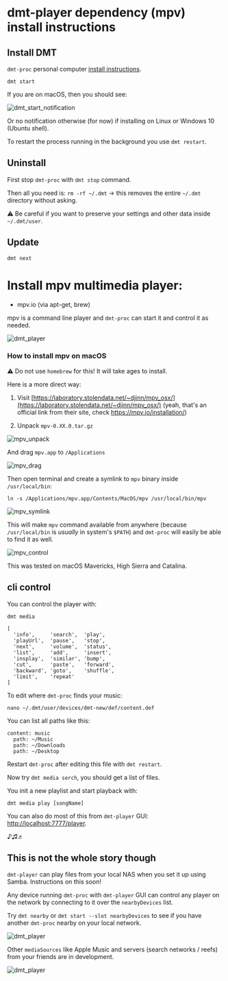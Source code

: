 # dmt-player dependency (mpv) install instructions

## Install DMT

`dmt-proc` personal computer [install instructions](https://github.com/uniqpath/dmt).

```
dmt start
```

If you are on macOS, then you should see:

![dmt_start_notification](https://github.com/uniqpath/info/blob/master/assets/img/dmt-start/macos-notification2.png?raw=true)

Or no notification otherwise (for now) if installing on Linux or Windows 10 (Ubuntu shell).

To restart the process running in the background you use `dmt restart`.

## Uninstall

First stop `dmt-proc` with `dmt stop` command.

Then all you need is: `rm -rf ~/.dmt` → this removes the entire `~/.dmt` directory without asking.

⚠️ Be careful if you want to preserve your settings and other data inside `~/.dmt/user`.

## Update

`dmt next`

# Install mpv multimedia player:

- mpv.io (via apt-get, brew)

mpv is a command line player and `dmt-proc` can start it and control it as needed.

![dmt_player](https://github.com/uniqpath/info/blob/master/assets/img/dmt-player/dmt-player-diagram-1.jpg?raw=true)

### How to install mpv on macOS

⚠️ Do not use `homebrew` for this! It will take ages to install.

Here is a more direct way:

1) Visit [https://laboratory.stolendata.net/~djinn/mpv_osx/](https://laboratory.stolendata.net/~djinn/mpv_osx/) (yeah, that's an official link from their site, check https://mpv.io/installation/)

2) Unpack `mpv-0.XX.0.tar.gz`

![mpv_unpack](https://github.com/uniqpath/info/blob/master/assets/img/mpv_guide/unpack_macos.png?raw=true)

And drag `mpv.app` to `/Applications`

![mpv_drag](https://github.com/uniqpath/info/blob/master/assets/img/mpv_guide/macos_applications.png?raw=true)

Then open terminal and create a symlink to `mpv` binary inside `/usr/local/bin`:

`ln -s /Applications/mpv.app/Contents/MacOS/mpv /usr/local/bin/mpv`

![mpv_symlink](https://github.com/uniqpath/info/blob/master/assets/img/mpv_guide/symlink4.png?raw=true)

This will make `mpv` command available from anywhere (because `/usr/local/bin` is *usually* in system's `$PATH`) and `dmt-proc` will easily be able to find it as well.

![mpv_control](https://github.com/uniqpath/info/blob/master/assets/img/mpv_guide/dmt_mpv_control.png?raw=true)

This was tested on macOS Mavericks, High Sierra and Catalina.

## cli control

You can control the player with:

```
dmt media
```

```
[
  'info',     'search',  'play',
  'playUrl',  'pause',   'stop',
  'next',     'volume',  'status',
  'list',     'add',     'insert',
  'insplay',  'similar', 'bump',
  'cut',      'paste',   'forward',
  'backward', 'goto',    'shuffle',
  'limit',    'repeat'
]
```

To edit where `dmt-proc` finds your music:

```
nano ~/.dmt/user/devices/dmt-new/def/content.def
```

You can list all paths like this:

```
content: music
  path: ~/Music
  path: ~/Downloads
  path: ~/Desktop

```

Restart `dmt-proc` after editing this file with `dmt restart`.

Now try `dmt media serch`, you should get a list of files.

You init a new playlist and start playback with:

```
dmt media play [songName]
```

You can also do most of this from `dmt-player` GUI: [http://localhost:7777/player](http://localhost:7777/player).


♪♫♬


## This is not the whole story though

`dmt-player` can play files from your local NAS when you set it up using Samba. Instructions on this soon!

Any device running `dmt-proc` with `dmt-player` GUI can control any player on the network by connecting to it over the `nearbyDevices` list.

Try `dmt nearby` or `dmt start --slot nearbyDevices` to see if you have another `dmt-proc` nearby on your local network.

![dmt_player](https://github.com/uniqpath/info/blob/master/assets/img/dmt-player/dmt-player-diagram-2.jpg?raw=true)

Other `mediaSources` like Apple Music and servers (search networks / reefs) from your friends are in development.

![dmt_player](https://github.com/uniqpath/info/blob/master/assets/img/dmt-player/dmt-player-diagram-3.jpg?raw=true)

